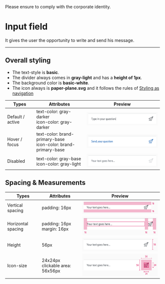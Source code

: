 <AlertInfo alertHeadline="Modifiable">
Please ensure to comply with the corporate identity.
</AlertInfo>

# Input field

It gives the user the opportunity to write and send his message.

---

## Overall styling

- The text-style is **basic**.
- The divider always comes in **gray-light** and has a **height of 1px**.
- The background color is **basic-white**.
- The icon always is **paper-plane.svg** and it follows the rules of [Styling as navigation](/Lidl/Web/Design/General/Icon/Icon.md)

| Types | Attributes | Preview |
|---|---|---|
| Default / active | text-color: gray-darker<br>icon-color: gray-darker | ![default](assets/examples/default@1x.png)
| Hover / focus | text-color: brand-primary-base <br>icon-color: brand-primary-base | ![active](assets/examples/hover-focus@1x.png) |
| Disabled | text-color: gray-base<br>icon-color: gray-light | ![disabled](assets/examples/disabled@1x.png) |


## Spacing & Measurements

| Types | Attributes | Preview |
|---|---|---|
| Vertical spacing | padding: 16px | ![vertical-spacing](assets/spacing/vertical@1x.png) |
| Horizontal spacing | padding: 16px<br>margin: 16px  | ![horizontal-spacing](assets/spacing/horizontal@1x.png) |
| Height | 56px | ![height](assets/measurements/height@1x.png) |
| Icon-size | 24x24px <br> clickable area: 56x56px| ![icon-size](assets/measurements/icon-size@1x.png) |

